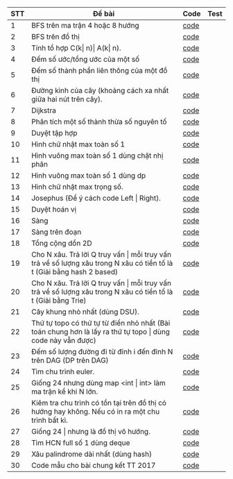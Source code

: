 | STT|Đề bài|Code|Test|
|---|---|---|---|
|1|BFS trên ma trận 4 hoặc 8 hướng|[code](https://github.com/doanphuduc/LTTS/blob/master/bfs_in_matrix.cpp)||
|2|BFS trên đồ thị|[code](https://github.com/doanphuduc/LTTS/blob/master/bfs_shortest_path.cpp)||
|3|Tính tổ hợp C\(k\| n\)\| A\(k\| n\).|[code](https://github.com/doanphuduc/LTTS/blob/master/combinatorics.cpp)||
|4|Đếm số ước/tổng ước của một số|[code](https://github.com/doanphuduc/LTTS/blob/master/count_or_sum_divisors.cpp)||
|5|Đếm số thành phần liên thông của một đồ thị|[code](https://github.com/doanphuduc/LTTS/blob/master/dfs_count_component.cpp)||
|6|Đường kình của cây (khoảng cách xa nhất giữa hai nút trên cây).|[code](https://github.com/doanphuduc/LTTS/blob/master/diameter_of_tree.cpp)||
|7|Dijkstra|[code](https://github.com/doanphuduc/LTTS/blob/master/dijkstra.cpp)||
|8|Phân tích một số thành thừa số nguyên tố|[code](https://github.com/doanphuduc/LTTS/blob/master/factorize_prime.cpp)||
|9|Duyệt tập hợp|[code](https://github.com/doanphuduc/LTTS/blob/master/for_subset.cpp)||
|10|Hình chữ nhật max toàn số 1|[code](https://github.com/doanphuduc/LTTS/blob/master/max_rect_full_one.cpp)||
|11|Hình vuông max toàn số 1 dùng chặt nhị phân|[code](https://github.com/doanphuduc/LTTS/blob/master/max_square_full_one.cpp)||
|12|Hình vuông max toàn số 1 dùng dp|[code](https://github.com/doanphuduc/LTTS/blob/master/max_square_full_one_N%5E2.cpp)||
|13|Hình chữ nhật max trọng số.|[code](https://github.com/doanphuduc/LTTS/blob/master/max_weighted_rect.cpp)||
|14|Josephus \(Để ý cách code Left \| Right\).|[code](https://github.com/doanphuduc/LTTS/blob/master/next_index.cpp)||
|15|Duyệt hoán vị|[code](https://github.com/doanphuduc/LTTS/blob/master/next_permutation.cpp)||
|16|Sàng|[code](https://github.com/doanphuduc/LTTS/blob/master/sieve.cpp)||
|17|Sàng trên đoạn|[code](https://github.com/doanphuduc/LTTS/blob/master/sieve_in_segment.cpp)||
|18|Tổng cộng dồn 2D|[code](https://github.com/doanphuduc/LTTS/blob/master/sum_prefix2D.cpp)||
|19|Cho N xâu. Trả lời Q truy vấn \| mỗi truy vấn trả về số lượng xâu trong N xâu có tiền tố là t \(Giải bằng hash 2 based\)|[code](https://github.com/doanphuduc/LTTS/blob/master/count_prefix_strings.cpp)||
|20|Cho N xâu. Trả lời Q truy vấn \| mỗi truy vấn trả về số lượng xâu trong N xâu có tiền tố là t \(Giải bằng Trie\)|[code](https://github.com/doanphuduc/LTTS/blob/master/count_prefix_strings_with_trie.cpp)||
|21|Cây khung nhỏ nhất (dùng DSU).|[code](https://github.com/doanphuduc/LTTS/blob/master/minimum_spanning_tree_using_dsu.cpp)||
|22|Thứ tự topo có thứ tự từ điển nhỏ nhất \(Bài toán chung hơn là lấy ra thứ tự topo \| dùng code này vẫn được\)|[code](https://github.com/doanphuduc/LTTS/blob/master/min_lexicographical_topo_order.cpp)||
|23|Đếm số lượng đường đi từ đỉnh i đến đỉnh N trên DAG (DP trên DAG)|[code](https://github.com/doanphuduc/LTTS/blob/master/dp_in_dag.cpp)||
|24|Tìm chu trình euler.|[code](https://github.com/doanphuduc/LTTS/blob/master/euler_tour.cpp)||
|25|Giống 24 nhưng dùng map <int \| int> làm ma trận kề khi N lớn. |[code](https://github.com/doanphuduc/LTTS/blob/master/euler_tour_map.cpp)||
|26|Kiêm tra chu trình có tồn tại trên đồ thị có hướng hay không. Nếu có in ra một chu trình bất kì.|[code](https://github.com/doanphuduc/LTTS/blob/master/detect_cycle_in_directed_graph.cpp)||
|27|Giống 24 \| nhưng là đồ thị vô hướng.|[code](https://github.com/doanphuduc/LTTS/blob/master/detect_cycle_in_undirected_graph.cpp)||
|28|Tìm HCN full số 1 dùng deque|[code](https://github.com/doanphuduc/LTTS/blob/master/max_rect_full_one_deque.cpp)||
|29|Xâu palindrome dài nhất (dùng hash)|[code](https://github.com/doanphuduc/LTTS/blob/master/longest_palindrome.cpp)||
|30|Code mẫu cho bài chung kết TT 2017|[code](https://github.com/doanphuduc/LTTS/blob/master/tt-2017-ck.cpp)||